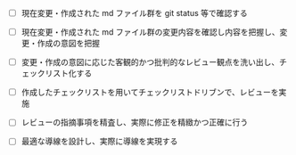 - [ ] 現在変更・作成された md ファイル群を git status 等で確認する
- [ ] 現在変更・作成された md ファイル群の変更内容を確認し内容を把握し、変更・作成の意図を把握
- [ ] 変更・作成の意図に応じた客観的かつ批判的なレビュー観点を洗い出し、チェックリスト化する
- [ ] 作成したチェックリストを用いてチェックリストドリブンで、レビューを実施
- [ ] レビューの指摘事項を精査し、実際に修正を精緻かつ正確に行う
- [ ] 最適な導線を設計し、実際に導線を実現する

